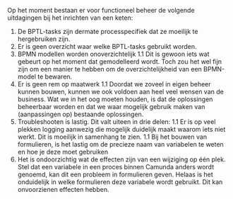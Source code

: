 Op het moment bestaan er voor functioneel beheer de volgende uitdagingen bij het inrichten van een keten:

1. De BPTL-tasks zijn dermate processpecifiek dat ze moeilijk te hergebruiken zijn.
1. Er is geen overzicht waar welke BPTL-tasks gebruikt worden. 
1. BPMN modellen worden onoverzichtelijk
1.1 Dit is gewoon iets wat gebeurt op het moment dat gemodelleerd wordt. Toch zou het wel fijn zijn om een manier te hebben om de overzichtelijkheid van een BPMN-model te bewaren. 
1. Er is geen rem op maatwerk
1.1 Doordat we zoveel in eigen beheer kunnen bouwen, kunnen we ook voldoen aan heel veel wensen van de business. Wat we in het oog moeten houden, is dat de oplossingen beheerbaar worden en dat we waar mogelijk gebruik maken van (aanpassingen op) bestaande oplossingen.  
1. Troubleshooten is lastig. Dit valt uiteen in drie delen:
1.1 Er is op veel plekken logging aanwezig die mogelijk duidelijk maakt waarom iets niet werkt. Dit is moeilijk in samenhang te zien.
1.1 Bij het bouwen van formulieren, is het lastig om de precieze naam van variabelen te weten en hoe je deze moet gebruiken
1. Het is ondoorzichtig wat de effecten zijn van een wijziging op één plek. Stel dat een variabele in een proces binnen Camunda anders wordt genoemd, kan dit een probleem in formulieren geven. Helaas is het onduidelijk in welke formulieren deze variabele wordt gebruikt. Dit kan onvoorzienen effecten hebben.
